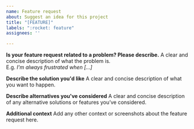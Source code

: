 ```yaml
---
name: Feature request
about: Suggest an idea for this project
title: "[FEATURE]"
labels: ":rocket: feature"
assignees: ''

---
```


**Is your feature request related to a problem? Please describe.**
A clear and concise description of what the problem is.  
E.g. *I'm always frustrated when [...]*

**Describe the solution you'd like**
A clear and concise description of what you want to happen.

**Describe alternatives you've considered**
A clear and concise description of any alternative solutions or features you’ve considered.

**Additional context**
Add any other context or screenshots about the feature request here.
